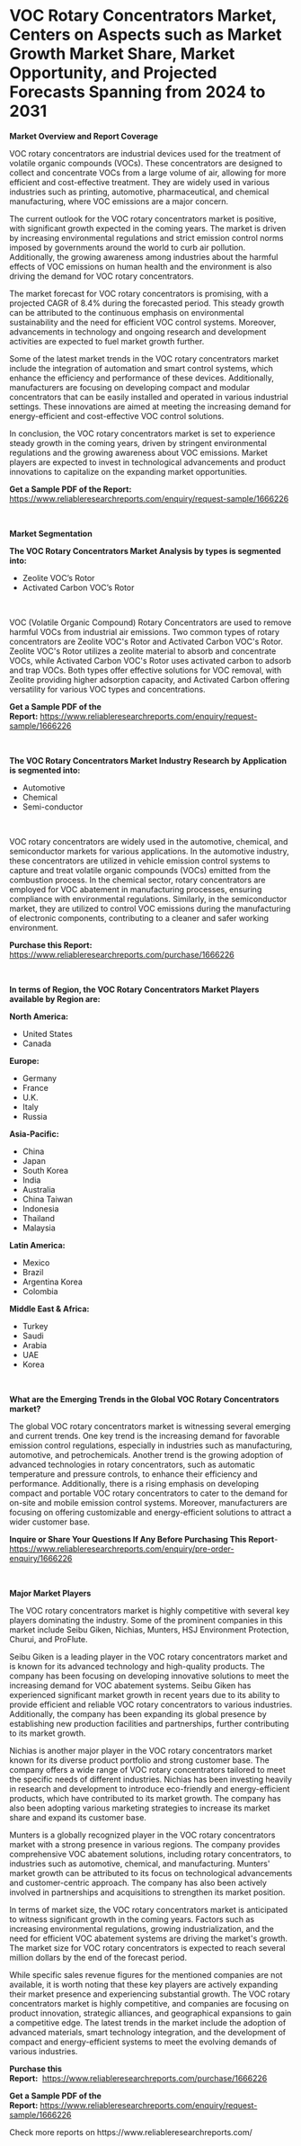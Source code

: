 <p><h1>VOC Rotary Concentrators Market, Centers on Aspects such as Market Growth Market Share, Market Opportunity, and Projected Forecasts Spanning from 2024 to 2031</h1></p><p><strong>Market Overview and Report Coverage</strong></p>
<p><p>VOC rotary concentrators are industrial devices used for the treatment of volatile organic compounds (VOCs). These concentrators are designed to collect and concentrate VOCs from a large volume of air, allowing for more efficient and cost-effective treatment. They are widely used in various industries such as printing, automotive, pharmaceutical, and chemical manufacturing, where VOC emissions are a major concern.</p><p>The current outlook for the VOC rotary concentrators market is positive, with significant growth expected in the coming years. The market is driven by increasing environmental regulations and strict emission control norms imposed by governments around the world to curb air pollution. Additionally, the growing awareness among industries about the harmful effects of VOC emissions on human health and the environment is also driving the demand for VOC rotary concentrators.</p><p>The market forecast for VOC rotary concentrators is promising, with a projected CAGR of 8.4% during the forecasted period. This steady growth can be attributed to the continuous emphasis on environmental sustainability and the need for efficient VOC control systems. Moreover, advancements in technology and ongoing research and development activities are expected to fuel market growth further. </p><p>Some of the latest market trends in the VOC rotary concentrators market include the integration of automation and smart control systems, which enhance the efficiency and performance of these devices. Additionally, manufacturers are focusing on developing compact and modular concentrators that can be easily installed and operated in various industrial settings. These innovations are aimed at meeting the increasing demand for energy-efficient and cost-effective VOC control solutions.</p><p>In conclusion, the VOC rotary concentrators market is set to experience steady growth in the coming years, driven by stringent environmental regulations and the growing awareness about VOC emissions. Market players are expected to invest in technological advancements and product innovations to capitalize on the expanding market opportunities.</p></p>
<p><strong>Get a Sample PDF of the Report:</strong> <a href="https://www.reliableresearchreports.com/enquiry/request-sample/1666226">https://www.reliableresearchreports.com/enquiry/request-sample/1666226</a></p>
<p>&nbsp;</p>
<p><strong>Market Segmentation</strong></p>
<p><strong>The VOC Rotary Concentrators Market Analysis by types is segmented into:</strong></p>
<p><ul><li>Zeolite VOC’s Rotor</li><li>Activated Carbon VOC’s Rotor</li></ul></p>
<p>&nbsp;</p>
<p><p>VOC (Volatile Organic Compound) Rotary Concentrators are used to remove harmful VOCs from industrial air emissions. Two common types of rotary concentrators are Zeolite VOC's Rotor and Activated Carbon VOC's Rotor. Zeolite VOC's Rotor utilizes a zeolite material to absorb and concentrate VOCs, while Activated Carbon VOC's Rotor uses activated carbon to adsorb and trap VOCs. Both types offer effective solutions for VOC removal, with Zeolite providing higher adsorption capacity, and Activated Carbon offering versatility for various VOC types and concentrations.</p></p>
<p><strong>Get a Sample PDF of the Report:</strong>&nbsp;<a href="https://www.reliableresearchreports.com/enquiry/request-sample/1666226">https://www.reliableresearchreports.com/enquiry/request-sample/1666226</a></p>
<p>&nbsp;</p>
<p><strong>The VOC Rotary Concentrators Market Industry Research by Application is segmented into:</strong></p>
<p><ul><li>Automotive</li><li>Chemical</li><li>Semi-conductor</li></ul></p>
<p>&nbsp;</p>
<p><p>VOC rotary concentrators are widely used in the automotive, chemical, and semiconductor markets for various applications. In the automotive industry, these concentrators are utilized in vehicle emission control systems to capture and treat volatile organic compounds (VOCs) emitted from the combustion process. In the chemical sector, rotary concentrators are employed for VOC abatement in manufacturing processes, ensuring compliance with environmental regulations. Similarly, in the semiconductor market, they are utilized to control VOC emissions during the manufacturing of electronic components, contributing to a cleaner and safer working environment.</p></p>
<p><strong>Purchase this Report:</strong>&nbsp; <a href="https://www.reliableresearchreports.com/purchase/1666226">https://www.reliableresearchreports.com/purchase/1666226</a></p>
<p>&nbsp;</p>
<p><strong>In terms of Region, the VOC Rotary Concentrators Market Players available by Region are:</strong></p>
<p>
    <p> <strong> North America: </strong>
        <ul>
            <li>United States</li>
            <li>Canada</li>
        </ul>
        </p> 
    <p> <strong> Europe: </strong>
        <ul>
            <li>Germany</li>
            <li>France</li>
            <li>U.K.</li>
            <li>Italy</li>
            <li>Russia</li>
        </ul>
        </p> 
    <p> <strong> Asia-Pacific: </strong>
        <ul>
            <li>China</li>
            <li>Japan</li>
            <li>South Korea</li>
            <li>India</li>
            <li>Australia</li>
            <li>China Taiwan</li>
            <li>Indonesia</li>
            <li>Thailand</li>
            <li>Malaysia</li>
        </ul>
        </p> 
    <p> <strong> Latin America: </strong>
        <ul>
            <li>Mexico</li>
            <li>Brazil</li>
            <li>Argentina Korea</li>
            <li>Colombia</li>
        </ul>
        </p> 
    <p> <strong> Middle East & Africa: </strong>
        <ul>
            <li>Turkey</li>
            <li>Saudi</li>
            <li>Arabia</li>
            <li>UAE</li>
            <li>Korea</li>
        </ul>
    </p>
    </p>
<p>&nbsp;</p>
<p><strong>What are the Emerging Trends in the Global VOC Rotary Concentrators market?</strong></p>
<p><p>The global VOC rotary concentrators market is witnessing several emerging and current trends. One key trend is the increasing demand for favorable emission control regulations, especially in industries such as manufacturing, automotive, and petrochemicals. Another trend is the growing adoption of advanced technologies in rotary concentrators, such as automatic temperature and pressure controls, to enhance their efficiency and performance. Additionally, there is a rising emphasis on developing compact and portable VOC rotary concentrators to cater to the demand for on-site and mobile emission control systems. Moreover, manufacturers are focusing on offering customizable and energy-efficient solutions to attract a wider customer base.</p></p>
<p><strong>Inquire or Share Your Questions If Any Before Purchasing This Report</strong>- <a href="https://www.reliableresearchreports.com/enquiry/pre-order-enquiry/1666226">https://www.reliableresearchreports.com/enquiry/pre-order-enquiry/1666226</a></p>
<p>&nbsp;</p>
<p><strong>Major Market Players</strong></p>
<p><p>The VOC rotary concentrators market is highly competitive with several key players dominating the industry. Some of the prominent companies in this market include Seibu Giken, Nichias, Munters, HSJ Environment Protection, Churui, and ProFlute.</p><p>Seibu Giken is a leading player in the VOC rotary concentrators market and is known for its advanced technology and high-quality products. The company has been focusing on developing innovative solutions to meet the increasing demand for VOC abatement systems. Seibu Giken has experienced significant market growth in recent years due to its ability to provide efficient and reliable VOC rotary concentrators to various industries. Additionally, the company has been expanding its global presence by establishing new production facilities and partnerships, further contributing to its market growth.</p><p>Nichias is another major player in the VOC rotary concentrators market known for its diverse product portfolio and strong customer base. The company offers a wide range of VOC rotary concentrators tailored to meet the specific needs of different industries. Nichias has been investing heavily in research and development to introduce eco-friendly and energy-efficient products, which have contributed to its market growth. The company has also been adopting various marketing strategies to increase its market share and expand its customer base.</p><p>Munters is a globally recognized player in the VOC rotary concentrators market with a strong presence in various regions. The company provides comprehensive VOC abatement solutions, including rotary concentrators, to industries such as automotive, chemical, and manufacturing. Munters' market growth can be attributed to its focus on technological advancements and customer-centric approach. The company has also been actively involved in partnerships and acquisitions to strengthen its market position.</p><p>In terms of market size, the VOC rotary concentrators market is anticipated to witness significant growth in the coming years. Factors such as increasing environmental regulations, growing industrialization, and the need for efficient VOC abatement systems are driving the market's growth. The market size for VOC rotary concentrators is expected to reach several million dollars by the end of the forecast period.</p><p>While specific sales revenue figures for the mentioned companies are not available, it is worth noting that these key players are actively expanding their market presence and experiencing substantial growth. The VOC rotary concentrators market is highly competitive, and companies are focusing on product innovation, strategic alliances, and geographical expansions to gain a competitive edge. The latest trends in the market include the adoption of advanced materials, smart technology integration, and the development of compact and energy-efficient systems to meet the evolving demands of various industries.</p></p>
<p><strong>Purchase this Report:</strong>&nbsp;&nbsp;<a href="https://www.reliableresearchreports.com/purchase/1666226">https://www.reliableresearchreports.com/purchase/1666226</a></p>
<p></p>
<p><strong>Get a Sample PDF of the Report:</strong>&nbsp;<a href="https://www.reliableresearchreports.com/enquiry/request-sample/1666226">https://www.reliableresearchreports.com/enquiry/request-sample/1666226</a></p>
<p>Check more reports on https://www.reliableresearchreports.com/</p>
